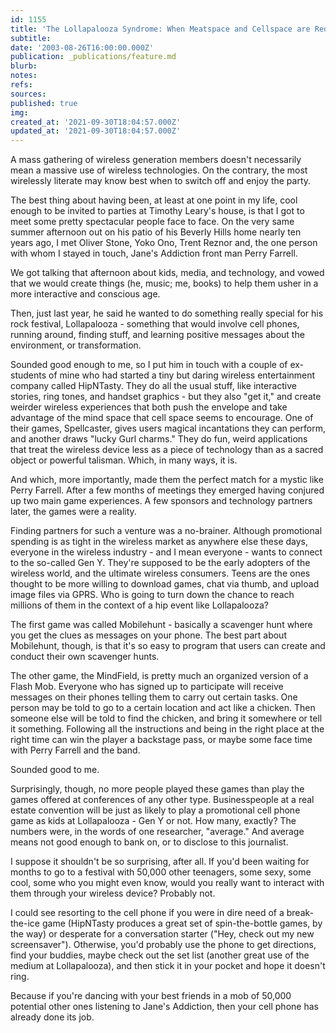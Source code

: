 ```yaml
---
id: 1155
title: 'The Lollapalooza Syndrome: When Meatspace and Cellspace are Redundant'
subtitle: 
date: '2003-08-26T16:00:00.000Z'
publication: _publications/feature.md
blurb: 
notes: 
refs: 
sources: 
published: true
img: 
created_at: '2021-09-30T18:04:57.000Z'
updated_at: '2021-09-30T18:04:57.000Z'
---
```

A mass gathering of wireless generation members doesn't necessarily mean a massive use of wireless technologies. On the contrary, the most wirelessly literate may know best when to switch off and enjoy the party.

The best thing about having been, at least at one point in my life, cool enough to be invited to parties at Timothy Leary's house, is that I got to meet some pretty spectacular people face to face. On the very same summer afternoon out on his patio of his Beverly Hills home nearly ten years ago, I met Oliver Stone, Yoko Ono, Trent Reznor and, the one person with whom I stayed in touch, Jane's Addiction front man Perry Farrell.

We got talking that afternoon about kids, media, and technology, and vowed that we would create things (he, music; me, books) to help them usher in a more interactive and conscious age.

Then, just last year, he said he wanted to do something really special for his rock festival, Lollapalooza - something that would involve cell phones, running around, finding stuff, and learning positive messages about the environment, or transformation.

Sounded good enough to me, so I put him in touch with a couple of ex-students of mine who had started a tiny but daring wireless entertainment company called HipNTasty. They do all the usual stuff, like interactive stories, ring tones, and handset graphics - but they also "get it," and create weirder wireless experiences that both push the envelope and take advantage of the mind space that cell space seems to encourage. One of their games, Spellcaster, gives users magical incantations they can perform, and another draws "lucky Gurl charms." They do fun, weird applications that treat the wireless device less as a piece of technology than as a sacred object or powerful talisman. Which, in many ways, it is.

And which, more importantly, made them the perfect match for a mystic like Perry Farrell. After a few months of meetings they emerged having conjured up two main game experiences. A few sponsors and technology partners later, the games were a reality.

Finding partners for such a venture was a no-brainer. Although promotional spending is as tight in the wireless market as anywhere else these days, everyone in the wireless industry - and I mean everyone - wants to connect to the so-called Gen Y. They're supposed to be the early adopters of the wireless world, and the ultimate wireless consumers. Teens are the ones thought to be more willing to download games, chat via thumb, and upload image files via GPRS. Who is going to turn down the chance to reach millions of them in the context of a hip event like Lollapalooza?

The first game was called Mobilehunt - basically a scavenger hunt where you get the clues as messages on your phone. The best part about Mobilehunt, though, is that it's so easy to program that users can create and conduct their own scavenger hunts.

The other game, the MindField, is pretty much an organized version of a Flash Mob. Everyone who has signed up to participate will receive messages on their phones telling them to carry out certain tasks. One person may be told to go to a certain location and act like a chicken. Then someone else will be told to find the chicken, and bring it somewhere or tell it something. Following all the instructions and being in the right place at the right time can win the player a backstage pass, or maybe some face time with Perry Farrell and the band.

Sounded good to me.

Surprisingly, though, no more people played these games than play the games offered at conferences of any other type. Businesspeople at a real estate convention will be just as likely to play a promotional cell phone game as kids at Lollapalooza - Gen Y or not. How many, exactly? The numbers were, in the words of one researcher, "average." And average means not good enough to bank on, or to disclose to this journalist.

I suppose it shouldn't be so surprising, after all. If you'd been waiting for months to go to a festival with 50,000 other teenagers, some sexy, some cool, some who you might even know, would you really want to interact with them through your wireless device? Probably not.

I could see resorting to the cell phone if you were in dire need of a break-the-ice game (HipNTasty produces a great set of spin-the-bottle games, by the way) or desperate for a conversation starter ("Hey, check out my new screensaver"). Otherwise, you'd probably use the phone to get directions, find your buddies, maybe check out the set list (another great use of the medium at Lollapalooza), and then stick it in your pocket and hope it doesn't ring.

Because if you're dancing with your best friends in a mob of 50,000 potential other ones listening to Jane's Addiction, then your cell phone has already done its job.
